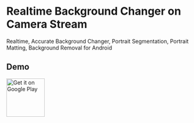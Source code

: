 # Realtime Background Changer on Camera Stream
Realtime, Accurate Background Changer, Portrait Segmentation, Portrait Matting, Background Removal for Android

## Demo
<a href="https://play.google.com/store/apps/details?id=com.ttv.segmentdemo" target="_blank">
  <img alt="Get it on Google Play" src="https://goo.gl/cR2qQH" height="100"/>
</a>
